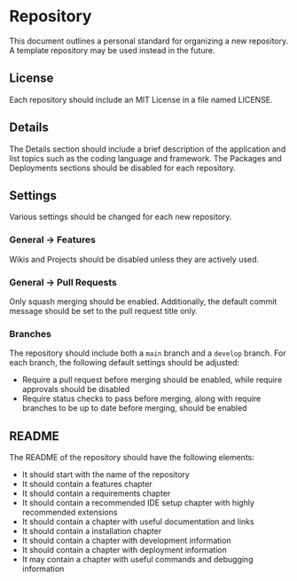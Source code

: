 # Repository

This document outlines a personal standard for organizing a new repository.
A template repository may be used instead in the future.

## License

Each repository should include an MIT License in a file named LICENSE.

## Details

The Details section should include a brief description of the application and list topics such as the coding language and framework.
The Packages and Deployments sections should be disabled for each repository.

## Settings

Various settings should be changed for each new repository.

### General -> Features

Wikis and Projects should be disabled unless they are actively used.

### General -> Pull Requests

Only squash merging should be enabled. Additionally, the default commit message should be set to the pull request title only.

### Branches

The repository should include both a `main` branch and a `develop` branch. For each branch, the following default settings should be adjusted:

- Require a pull request before merging should be enabled, while require approvals should be disabled
- Require status checks to pass before merging, along with require branches to be up to date before merging, should be enabled

## README

The README of the repository should have the following elements:

- It should start with the name of the repository
- It should contain a features chapter
- It should contain a requirements chapter
- It should contain a recommended IDE setup chapter with highly recommended extensions
- It should contain a chapter with useful documentation and links
- It should contain a installation chapter
- It should contain a chapter with development information
- It should contain a chapter with deployment information
- It may contain a chapter with useful commands and debugging information

